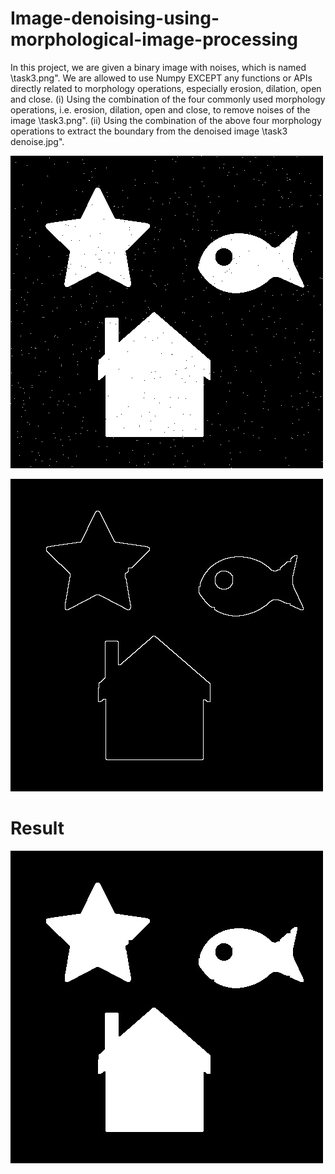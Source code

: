 # Image-denoising-using-morphological-image-processing

In this project, we are given a binary image with noises, which is named \task3.png".
We are allowed to use Numpy EXCEPT any functions or APIs directly related to morphology operations, especially erosion, dilation, open and close.
(i) Using the combination of the four commonly used morphology operations, i.e. erosion, dilation, open and close, to remove noises of the image \task3.png". 
(ii) Using the combination of the above four morphology operations to extract the boundary from the denoised image \task3 denoise.jpg".

![alt text](https://github.com/KNITPhoenix/Image-denoising-using-morphological-image-processing/blob/main/task3.png?raw=true)

![alt text](https://github.com/KNITPhoenix/Image-denoising-using-morphological-image-processing/blob/main/task3_boundary.jpg?raw=true)

# Result

![alt txt](https://github.com/KNITPhoenix/Image-denoising-using-morphological-image-processing/blob/main/task3_denoise.jpg?raw=true)
